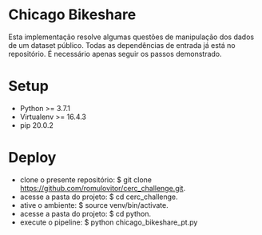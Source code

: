 # Chicago Bikeshare
Esta implementação resolve algumas questões de manipulação dos dados de um 
dataset público.
Todas as dependências de entrada já está no repositório. É necessário apenas seguir
os passos demonstrado.

# Setup
- Python >= 3.7.1
- Virtualenv >= 16.4.3
- pip 20.0.2

# Deploy
- clone o presente repositório: $ git clone https://github.com/romulovitor/cerc_challenge.git.
- acesse a pasta do projeto: $ cd cerc_challenge.
- ative o ambiente: $ source venv/bin/activate.
- acesse a pasta do projeto: $ cd python.
- execute o pipeline: $ python chicago_bikeshare_pt.py